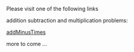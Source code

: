 Please visit one of the following links

addition subtraction and multiplication problems:

[addMinusTimes](https://mathewdblewis2.github.io/arithmetic/addMinusTimes.html)


more to come ...
